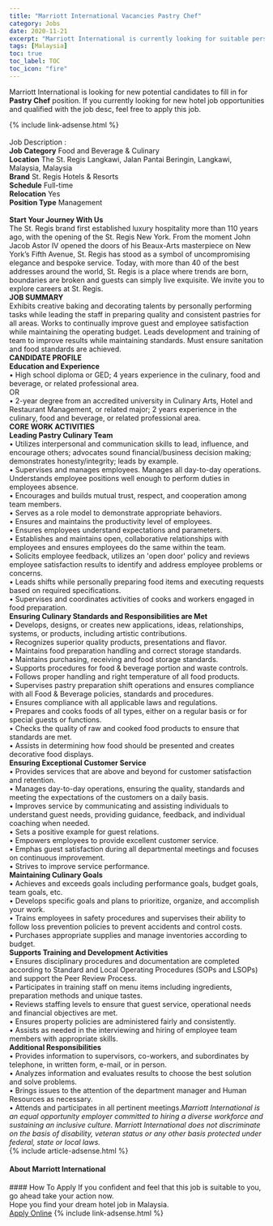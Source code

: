 ```yaml
---
title: "Marriott International Vacancies Pastry Chef" 
category: Jobs 
date: 2020-11-21 
excerpt: "Marriott International is currently looking for suitable person to fill in the Pastry Chef which positioned at Malaysia" 
tags: [Malaysia] 
toc: true 
toc_label: TOC 
toc_icon: "fire" 
--- 
```


<p>Marriott International is looking for new potential candidates to fill in for <b>Pastry Chef</b> position. If you currently looking for new hotel job opportunities and qualified with the job desc, feel free to apply this job.
</p>{% include link-adsense.html %} 
<div><br>Job Description :<br><b>Job Category</b> Food and Beverage &amp; Culinary<br><b>Location</b> The St. Regis Langkawi, Jalan Pantai Beringin, Langkawi, Malaysia, Malaysia<br><b>Brand</b> St. Regis Hotels &amp; Resorts<br><b>Schedule</b> Full-time<br><b>Relocation</b> Yes<br><b>Position Type</b> Management<br><b><br>Start Your Journey With Us</b><br>The St. Regis brand first established luxury hospitality more than 110 years ago, with the opening of the St. Regis New York. From the moment John Jacob Astor IV opened the doors of his Beaux-Arts masterpiece on New York&#8217;s Fifth Avenue, St. Regis has stood as a symbol of uncompromising elegance and bespoke service. Today, with more than 40 of the best addresses around the world, St. Regis is a place where trends are born, boundaries are broken and guests can simply live exquisite. We invite you to explore careers at St. Regis.<br><b>JOB SUMMARY</b><br>Exhibits creative baking and decorating talents by personally performing tasks while leading the staff in preparing quality and consistent pastries for all areas. Works to continually improve guest and employee satisfaction while maintaining the operating budget. Leads development and training of team to improve results while maintaining standards. Must ensure sanitation and food standards are achieved.<br><b>CANDIDATE PROFILE </b><br><b>Education and Experience</b><br>&#8226; High school diploma or GED; 4 years experience in the culinary, food and beverage, or related professional area.<br>OR<br>&#8226; 2-year degree from an accredited university in Culinary Arts, Hotel and Restaurant Management, or related major; 2 years experience in the culinary, food and beverage, or related professional area.<br><b>CORE WORK ACTIVITIES</b><br><b>Leading Pastry Culinary Team</b><br>&#8226; Utilizes interpersonal and communication skills to lead, influence, and encourage others; advocates sound financial/business decision making; demonstrates honesty/integrity; leads by example.<br>&#8226; Supervises and manages employees. Manages all day-to-day operations. Understands employee positions well enough to perform duties in employees absence.<br>&#8226; Encourages and builds mutual trust, respect, and cooperation among team members.<br>&#8226; Serves as a role model to demonstrate appropriate behaviors.<br>&#8226; Ensures and maintains the productivity level of employees.<br>&#8226; Ensures employees understand expectations and parameters.<br>&#8226; Establishes and maintains open, collaborative relationships with employees and ensures employees do the same within the team.<br>&#8226; Solicits employee feedback, utilizes an 'open door' policy and reviews employee satisfaction results to identify and address employee problems or concerns.<br>&#8226; Leads shifts while personally preparing food items and executing requests based on required specifications.<br>&#8226; Supervises and coordinates activities of cooks and workers engaged in food preparation.<br><b>Ensuring Culinary Standards and Responsibilities are Met</b><br>&#8226; Develops, designs, or creates new applications, ideas, relationships, systems, or products, including artistic contributions.<br>&#8226; Recognizes superior quality products, presentations and flavor.<br>&#8226; Maintains food preparation handling and correct storage standards.<br>&#8226; Maintains purchasing, receiving and food storage standards.<br>&#8226; Supports procedures for food &amp; beverage portion and waste controls.<br>&#8226; Follows proper handling and right temperature of all food products.<br>&#8226; Supervises pastry preparation shift operations and ensures compliance with all Food &amp; Beverage policies, standards and procedures.<br>&#8226; Ensures compliance with all applicable laws and regulations.<br>&#8226; Prepares and cooks foods of all types, either on a regular basis or for special guests or functions.<br>&#8226; Checks the quality of raw and cooked food products to ensure that standards are met.<br>&#8226; Assists in determining how food should be presented and creates decorative food displays.<br><b>Ensuring Exceptional Customer Service</b><br>&#8226; Provides services that are above and beyond for customer satisfaction and retention.<br>&#8226; Manages day-to-day operations, ensuring the quality, standards and meeting the expectations of the customers on a daily basis.<br>&#8226; Improves service by communicating and assisting individuals to understand guest needs, providing guidance, feedback, and individual coaching when needed.<br>&#8226; Sets a positive example for guest relations.<br>&#8226; Empowers employees to provide excellent customer service.<br>&#8226; Emphas guest satisfaction during all departmental meetings and focuses on continuous improvement.<br>&#8226; Strives to improve service performance.<br><b>Maintaining Culinary Goals</b><br>&#8226; Achieves and exceeds goals including performance goals, budget goals, team goals, etc.<br>&#8226; Develops specific goals and plans to prioritize, organize, and accomplish your work.<br>&#8226; Trains employees in safety procedures and supervises their ability to follow loss prevention policies to prevent accidents and control costs.<br>&#8226; Purchases appropriate supplies and manage inventories according to budget.<br><b>Supports Training and Development Activities </b><br>&#8226; Ensures disciplinary procedures and documentation are completed according to Standard and Local Operating Procedures (SOPs and LSOPs) and support the Peer Review Process.<br>&#8226; Participates in training staff on menu items including ingredients, preparation methods and unique tastes.<br>&#8226; Reviews staffing levels to ensure that guest service, operational needs and financial objectives are met.<br>&#8226; Ensures property policies are administered fairly and consistently.<br>&#8226; Assists as needed in the interviewing and hiring of employee team members with appropriate skills.<br><b>Additional Responsibilities </b><br>&#8226; Provides information to supervisors, co-workers, and subordinates by telephone, in written form, e-mail, or in person.<br>&#8226; Analyzes information and evaluates results to choose the best solution and solve problems.<br>&#8226; Brings issues to the attention of the department manager and Human Resources as necessary.<br>&#8226; Attends and participates in all pertinent meetings.<i>Marriott International is an equal opportunity employer committed to hiring a diverse workforce and sustaining an inclusive culture. Marriott International does not discriminate on the basis of disability, veteran status or any other basis protected under federal, state or local laws.</i><br></div> 
{% include article-adsense.html %} 
<div><div><div><div><div> <h4>About <span>Marriott International</span></h4></div></div></div></div></div> 
#### How To Apply 
If you confident and feel that this job is suitable to you, go ahead take your action now. <br/> 
Hope you find your dream hotel job in Malaysia. <br/> 
<a href="https://www.monster.com.my/seeker/job-apply?id=1577181&autoApply=true" class="btn btn--info" target="_blank" rel="nofollow noopenner">Apply Online</a> 
{% include link-adsense.html %} 
